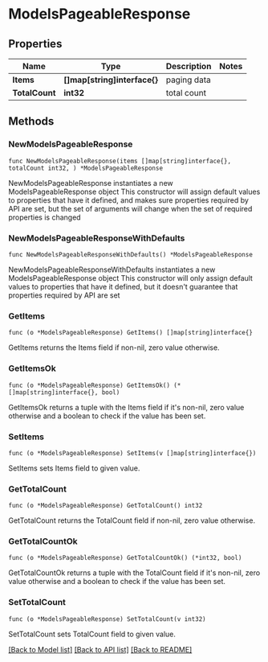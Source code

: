 # ModelsPageableResponse

## Properties

Name | Type | Description | Notes
------------ | ------------- | ------------- | -------------
**Items** | **[]map[string]interface{}** | paging data | 
**TotalCount** | **int32** | total count | 

## Methods

### NewModelsPageableResponse

`func NewModelsPageableResponse(items []map[string]interface{}, totalCount int32, ) *ModelsPageableResponse`

NewModelsPageableResponse instantiates a new ModelsPageableResponse object
This constructor will assign default values to properties that have it defined,
and makes sure properties required by API are set, but the set of arguments
will change when the set of required properties is changed

### NewModelsPageableResponseWithDefaults

`func NewModelsPageableResponseWithDefaults() *ModelsPageableResponse`

NewModelsPageableResponseWithDefaults instantiates a new ModelsPageableResponse object
This constructor will only assign default values to properties that have it defined,
but it doesn't guarantee that properties required by API are set

### GetItems

`func (o *ModelsPageableResponse) GetItems() []map[string]interface{}`

GetItems returns the Items field if non-nil, zero value otherwise.

### GetItemsOk

`func (o *ModelsPageableResponse) GetItemsOk() (*[]map[string]interface{}, bool)`

GetItemsOk returns a tuple with the Items field if it's non-nil, zero value otherwise
and a boolean to check if the value has been set.

### SetItems

`func (o *ModelsPageableResponse) SetItems(v []map[string]interface{})`

SetItems sets Items field to given value.


### GetTotalCount

`func (o *ModelsPageableResponse) GetTotalCount() int32`

GetTotalCount returns the TotalCount field if non-nil, zero value otherwise.

### GetTotalCountOk

`func (o *ModelsPageableResponse) GetTotalCountOk() (*int32, bool)`

GetTotalCountOk returns a tuple with the TotalCount field if it's non-nil, zero value otherwise
and a boolean to check if the value has been set.

### SetTotalCount

`func (o *ModelsPageableResponse) SetTotalCount(v int32)`

SetTotalCount sets TotalCount field to given value.



[[Back to Model list]](../README.md#documentation-for-models) [[Back to API list]](../README.md#documentation-for-api-endpoints) [[Back to README]](../README.md)



